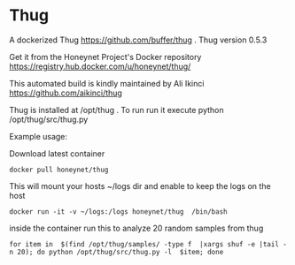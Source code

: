 Thug
====

A dockerized Thug https://github.com/buffer/thug . Thug version 0.5.3

Get it from the Honeynet Project's Docker repository https://registry.hub.docker.com/u/honeynet/thug/

This automated build is kindly maintained by Ali Ikinci https://github.com/aikinci/thug


Thug is installed at /opt/thug . To run run it execute python /opt/thug/src/thug.py

Example usage:

Download latest container

    docker pull honeynet/thug

This will mount your hosts ~/logs dir and enable to keep the logs on the host

    docker run -it -v ~/logs:/logs honeynet/thug  /bin/bash

inside the container run this to analyze 20 random samples from thug 

    for item in  $(find /opt/thug/samples/ -type f  |xargs shuf -e |tail -n 20); do python /opt/thug/src/thug.py -l  $item; done
